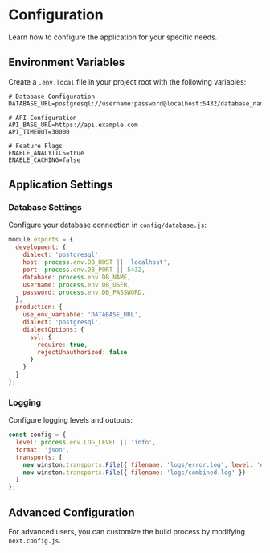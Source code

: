 # Configuration

Learn how to configure the application for your specific needs.

## Environment Variables

Create a `.env.local` file in your project root with the following variables:

```env
# Database Configuration
DATABASE_URL=postgresql://username:password@localhost:5432/database_name

# API Configuration
API_BASE_URL=https://api.example.com
API_TIMEOUT=30000

# Feature Flags
ENABLE_ANALYTICS=true
ENABLE_CACHING=false
```

## Application Settings

### Database Settings

Configure your database connection in `config/database.js`:

```javascript
module.exports = {
  development: {
    dialect: 'postgresql',
    host: process.env.DB_HOST || 'localhost',
    port: process.env.DB_PORT || 5432,
    database: process.env.DB_NAME,
    username: process.env.DB_USER,
    password: process.env.DB_PASSWORD,
  },
  production: {
    use_env_variable: 'DATABASE_URL',
    dialect: 'postgresql',
    dialectOptions: {
      ssl: {
        require: true,
        rejectUnauthorized: false
      }
    }
  }
};
```

### Logging

Configure logging levels and outputs:

```javascript
const config = {
  level: process.env.LOG_LEVEL || 'info',
  format: 'json',
  transports: [
    new winston.transports.File({ filename: 'logs/error.log', level: 'error' }),
    new winston.transports.File({ filename: 'logs/combined.log' })
  ]
};
```

## Advanced Configuration

For advanced users, you can customize the build process by modifying `next.config.js`.